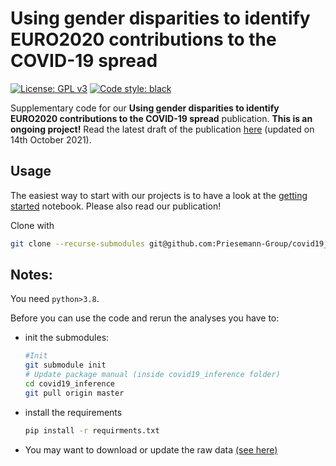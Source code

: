 # Using gender disparities to identify EURO2020 contributions to the COVID-19 spread 

[![License: GPL v3](https://img.shields.io/badge/License-GPLv3-blue.svg)](https://www.gnu.org/licenses/gpl-3.0)
[![Code style: black](https://img.shields.io/badge/code%20style-black-000000.svg)](https://github.com/psf/black)

Supplementary code for our **Using gender disparities to identify EURO2020 contributions to the COVID-19 spread** publication. **This is an ongoing project!** Read the latest draft of the publication [here](./Draft_covid19_soccer_211014.pdf) (updated on 14th October 2021).

## Usage

The easiest way to start with our projects is to have a look at the [getting started](./notebooks/getting_started.ipynb) notebook. Please also read our publication!

Clone with 
```bash
git clone --recurse-submodules git@github.com:Priesemann-Group/covid19_soccer.git
```
## Notes:
You need `python>3.8`.

Before you can use the code and rerun the analyses you have to:

- init the submodules:
	```bash
	#Init
	git submodule init
	# Update package manual (inside covid19_inference folder)
	cd covid19_inference
	git pull origin master
	```

- install the requirements
	```bash
	pip install -r requirments.txt
	```

- You may want to download or update the raw data
	[(see here)](./data/README.md)
